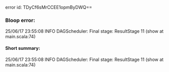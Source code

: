 error id: TDyCf6sMrCCEE1opmByDWQ==
### Bloop error:

25/06/17 23:55:08 INFO DAGScheduler: Final stage: ResultStage 11 (show at main.scala:74)
#### Short summary: 

25/06/17 23:55:08 INFO DAGScheduler: Final stage: ResultStage 11 (show at main.scala:74)